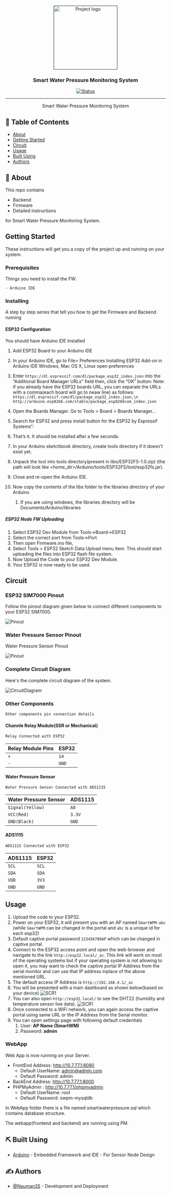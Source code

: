 <p align="center">
  <a href="" rel="noopener">
 <img width=200px height=200px src="artwork/wm.png" alt="Project logo"></a>
</p>

<h3 align="center">Smart Water Pressure Monitoring System</h3>

<div align="center">

[![Status](https://img.shields.io/badge/status-active-success.svg)]()

</div>

---

<p align="center"> Smart Water Pressure Monitoring System
    <br> 
</p>

## 📝 Table of Contents

- [About](#about)
- [Getting Started](#getting_started)
- [Circuit](#circuit)
- [Usage](#usage)
- [Built Using](#built_using)
- [Authors](#authors)

## 🧐 About <a name = "about"></a>

This repo contains

- Backend
- Firmware
- Detailed instructions

for Smart Water Pressure Monitoring System.

## Getting Started <a name = "getting_started"></a>

These instructions will get you a copy of the project up and running on your system.

### Prerequisites

Things you need to install the FW.

```
- Arduino IDE
```

### Installing <a name = "installing"></a>

A step by step series that tell you how to get the Firmware and Backend running

#### ESP32 Configuration

You should have Arduino IDE Installed

1.  Add ESP32 Board to your Arduino IDE
1.  In your Arduino IDE, go to File> Preferences
    Installing ESP32 Add-on in Arduino IDE Windows, Mac OS X, Linux open preferences
1.  Enter `https://dl.espressif.com/dl/package_esp32_index.json`
    into the “Additional Board Manager URLs” field then, click the “OK” button:
    Note: if you already have the ESP32 boards URL, you can separate the URLs with a comma(each board will go to neaw line) as follows:
    `https://dl.espressif.com/dl/package_esp32_index.json,\n http://arduino.esp8266.com/stable/package_esp8266com_index.json`

1.  Open the Boards Manager. Go to Tools > Board > Boards Manager…
1.  Search for ESP32 and press install button for the ESP32 by Espressif Systems“:
1.  That’s it. It should be installed after a few seconds.
1.  In your Arduino sketchbook directory, create tools directory if it doesn't exist yet.
1.  Unpack the tool into tools directory(present in libs/ESP32FS-1.0.zip) (the path will look like <home_dir>/Arduino/tools/ESP32FS/tool/esp32fs.jar).
1.  Close and re-open the Arduino IDE.

1.  Now copy the contents of the libs folder to the libraries directory of your Arduino
    1. If you are using windows, the libraries directory will be Documents/Arduino/libraries

##### ESP32 Node FW Uploading

1.  Select ESP32 Dev Module from Tools->Board->ESP32
2.  Select the correct port from Tools->Port
3.  Then open Firmware.ino file,
4.  Select Tools > ESP32 Sketch Data Upload menu item. This should start uploading the files into ESP32 flash file system.
5.  Now Upload the Code to your ESP32 Dev Module.
6.  Your ESP32 is now ready to be used.

## Circuit <a name = "circuit"></a>

### ESP32 SIM7000 Pinout

Follow the pinout diagram given below to connect different components to your ESP32 SIM7000.

![Pinout](Circuit/sim7000Re.jpg)

### Water Pressure Sensor Pinout

Water Pressure Sensor Pinout

![Pinout](Circuit/WaterPressureSensor.png)

### Complete Circuit Diagram

Here's the complete circuit diagram of the system.

![CircuitDiagram](Circuit/Circuit_bb.png)

### Other Components

```http
Other components pin connection details
```

#### Channle Relay Module(SSR or Mechanical)

```Relay Connected with ESP32 ```

| Relay Module Pins | ESP32 |
| :---------------- | :---- |
| `+`             | `14`  |
| `-`             | `GND` |


#### Water Pressure Sensor

```Water Pressure Sensor Connected with ADS1115 ```

| Water Pressure Sensor | ADS1115 |
| :---------------- | :---- |
| `Signal(Yellow)` | `A0`  |
| `VCC(Red)`             | `3.3V` |
| `GND(Black)`             | `GND` |

#### ADS1115

```ADS1115 Connected with ESP32 ```

| ADS1115 | ESP32 |
| :---------------- | :---- |
| `SCL` | `SCL`  |
| `SDA`             | `SDA` |
| `VDD`             | `3V3` |
| `GND`             | `GND` |

## Usage <a name = "usage"></a>

1.  Upload the code to your ESP32.
2.  Power on your ESP32, it will present you with an AP named `SmartWPM-abc` (while `SmartWPM` can be changed in the portal and `abc` is a unique id for each esp32) 
3.  Default captive portal password `123456789AP` which can be changed in captive portal. 
4.  Connect to the ESP32 access point and open the web-browser and navigate to the link `http://esp32.local/_ac`. This link will work on most of the operating systems but if your operating system is not allowing to open it, you may want to check the captive portal IP Address from the serial monitor and can use that IP address inplace of the above mentioned URL. 
5.  The default access IP Address is `http://192.168.4.1/_ac` 
6.  You will be presented with a main dashboard as shown below(based on your device)
![SCR1](artwork/scr1.png)
7.  You can also open `http://esp32.local/` to see the DHT22 (humidity and temperature sensor live data).
![SCR1](artwork/scr2.png)
8.  Once connected to a WiFi network, you can again access the captive portal using same URL or the IP Address from the Serial monitor.
9. You can open settings page with following default credentials
   1.  User: **AP Name (SmartWM)**
   2.  Password: **admin**
### WebApp

Web App is now running on your Server.
-   FrontEnd Address: http://10.7.77.1:8080
    -   Default UserName: admin@admin.com
    -   Default Password: admin
-   BackEnd Address: http://10.7.77.1:8000
-   PHPMyAdmin : http://10.7.77.1/phpmyadmin
    -   Default UserName: root
    -   Default Password: swpm-mysqldb
  
In WebApp folder there is a file named smartwaterpressure.sql which contains database
structure.

The webapp(frontend and backend) are running using PM.


## ⛏️ Built Using <a name = "built_using"></a>


- [Arduino](https://www.arduino.cc/) - Embedded Framework and IDE - For Sensor Node Design


## ✍️ Authors <a name = "authors"></a>

- [@Nauman3S](https://github.com/Nauman3S) - Development and Deployment
